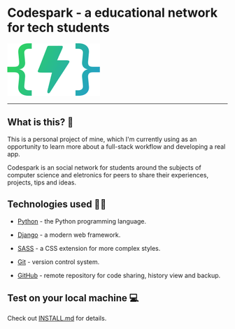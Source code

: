 # Codespark - a educational network for tech students

![Codespark](/media/logo-present.svg)

---

## What is this? :thought_balloon:

This is a personal project of mine, which I'm currently using as an opportunity to learn more about a full-stack workflow and developing a real app.

Codespark is an social network for students around the subjects of computer science and eletronics for peers to share their experiences, projects, tips and ideas.

## Technologies used :technologist:

- [Python](https://www.python.org/) - the Python programming language.

- [Django](https://github.com/django/django) - a modern web framework.

- [SASS](https://github.com/sass/sass) - a CSS extension for more complex styles.

- [Git](https://github.com/git/git) - version control system.

- [GitHub](https://github.com/github) - remote repository for code sharing, history view and backup.

## Test on your local machine :computer:

Check out [INSTALL.md](INSTALL.md) for details.
